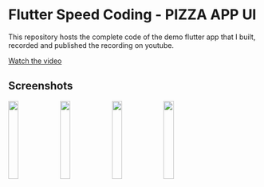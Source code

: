 # Flutter Speed Coding - PIZZA APP UI
This repository hosts the complete code of the demo flutter app that I built, recorded and published the recording on youtube.

[Watch the video](https://youtu.be/Ob_uJgHseOI)

## Screenshots

<img src="https://github.com/Ronak99/Flutter-UI-PizzaApp/blob/master/assets/ss/front.PNG" align="left" width="20%" >

<img src="https://github.com/Ronak99/Flutter-UI-PizzaApp/blob/master/assets/ss/screen1.PNG" align="left" width="20%" >

<img src="https://github.com/Ronak99/Flutter-UI-PizzaApp/blob/master/assets/ss/screen2.PNG" align="left" width="20%" >

<img src="https://github.com/Ronak99/Flutter-UI-PizzaApp/blob/master/assets/ss/screen3.PNG" align="left" width="20%" >


